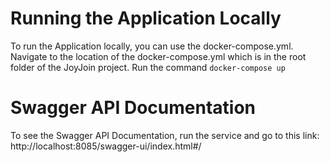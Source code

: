 # Running the Application Locally
To run the Application locally, you can use the docker-compose.yml. Navigate to the location of the docker-compose.yml which is in the root folder
of the JoyJoin project. Run the command `docker-compose up`

# Swagger API Documentation
To see the Swagger API Documentation, run the service and go to this link: http://localhost:8085/swagger-ui/index.html#/